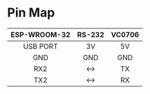 Pin Map
=====

| ESP-WROOM-32  | RS-232 | VC0706 |
|:------------------:  | :-----------: | :-----------:| 
| USB PORT | 3V | 5V |
| GND | GND | GND | 
| RX2  |  <-> | TX|
| TX2  |  <-> | RX |

